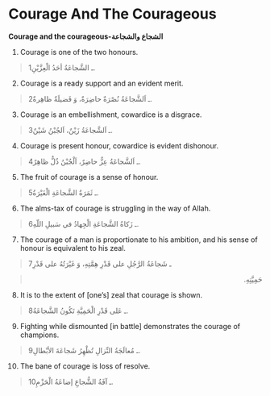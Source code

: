 Courage And The Courageous
==========================

**Courage and the courageous-الشجاع والشجاعة**

1. Courage is one of the two honours.

> 1ـ الشَّجاعَةُ أحَدُ الْعِزَّيْنِ.

2. Courage is a ready support and an evident merit.

> 2ـ اَلشَّجاعَةُ نُصْرَةٌ حاضِرَةٌ، وَ فَضيلَةٌ ظاهِرةٌ.

3. Courage is an embellishment, cowardice is a disgrace.

> 3ـ اَلشَّجاعَةُ زَيْنٌ، اَلجُبْنُ شَيْنٌ.

4. Courage is present honour, cowardice is evident dishonour.

> 4ـ اَلشَّجاعَةُ عِزٌّ حاضِرٌ، اَلْجُبْنُ ذُلٌّ ظاهِرٌ.

5. The fruit of courage is a sense of honour.

> 5ـ ثَمَرَةُ الشَّجاعَةِ الْغَيْرَةُ.

6. The alms-tax of courage is struggling in the way of Allah.

> 6ـ زَكاةُ الشَّجاعَةِ الْجِهادُ في سَبيلِ اللّهِ.

7. The courage of a man is proportionate to his ambition, and his sense
of honour is equivalent to his zeal.

> 7ـ شَجاعَةُ الرَّجُلِ على قَدْرِ هِمَّتِهِ، وَ غَيْرَتُهُ على قَدْرِ
<blockquote dir="rtl">
  <p>
حَمِيَّتِهِ.
  </p>
</blockquote>

8. It is to the extent of [one’s] zeal that courage is shown.

> 8ـ عَلى قَدْرِ الْحَمِيَّةِ تَكُونُ الشَّجاعَةُ.

9. Fighting while dismounted [in battle] demonstrates the courage of
champions.

> 9ـ مُعالَجَةُ النِّزالِ تُظْهِرُ شَجاعَةَ الأبْطالِ.

10. The bane of courage is loss of resolve.

> 10ـ آفَةُ الشُّجاعِ إضاعَةُ الْحَزْمِ.


